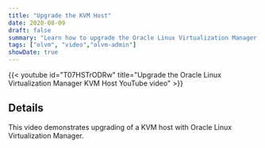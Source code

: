 ```yaml
---
title: "Upgrade the KVM Host"
date: 2020-08-09
draft: false
summary: "Learn how to upgrade the Oracle Linux Virtualization Manager KVM host."
tags: ["olvm", "video","olvm-admin"]
showDate: true
---
```


{{< youtube id="T07HSTrODRw" title="Upgrade the Oracle Linux Virtualization Manager KVM Host YouTube video" >}}

## Details

This video demonstrates upgrading of a KVM host with Oracle Linux Virtualization Manager.
